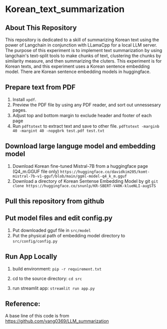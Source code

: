 # Korean_text_summarization

## About This Repository
This repository is dedicated to a skill of summarizing Korean text using the power of Langchain in conjunction with LLamaCpp for a local LLM server.
The purpose of this experiment is to implement text summarization by using langchain's text-split tools to make chunks of text, clustering the chunks by similarity measure, and then summarizing the cluters. This experiment is for Korean texts, and this experiment uses a Korean sentence embedding model. There are Korean sentence embedding models in huggingface.

## Prepare text from PDF
1. Install `xpdf`.
2. Preview the PDF file by using any PDF reader, and sort out unnessesary pages.
3. Adjust top and bottom margin to exclude header and footer of each page
4. Run `pdftotext` to extract text and save to other file.
`pdftotext -marginb 40 -margint 40 -nopgbrk test.pdf test.txt`

## Download large languge model and embedding model
1. Download Korean fine-tuned Mistral-7B from a huggingface page (Q4_m.GGUF file only)
`https://huggingface.co/davidkim205/komt-mistral-7b-v1-gguf/blob/main/ggml-model-q4_k_m.gguf`
2. Download a directory of Korean Sentense Embedding Model by git
`git clone https://huggingface.co/snunlp/KR-SBERT-V40K-klueNLI-augSTS`

## Pull this repository from github

## Put model files and edit config.py
1. Put downloaded gguf file in `src/model`
2. Put the physical path of embedding model directory to `src/config/config.py`

## Run App Locally
1. build environment:
`pip -r requirement.txt`

2. cd to the source directory:
`cd src`

3. run streamlit app:
`streamlit run app.py`

## Reference:
A base line of this code is from
https://github.com/yang0369/LLM_summarization